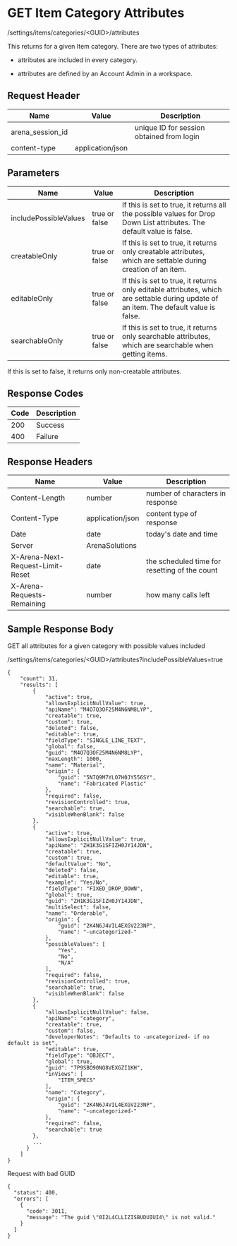 # GET Item Category Attributes


/settings/items/categories/&lt;GUID&gt;/attributes

This returns   for a given Item category. There are two types of attributes: 

*  attributes are  included in every category.

*  attributes are defined by an Account Admin in a workspace. 

## Request Header

| Name | Value | Description |
|  --- |  --- |  --- | 
| arena_session_id |   | unique ID for session obtained from login |
| content\-type | application/json |   |

## Parameters

| Name | Value | Description |
|  --- |  --- |  --- | 
| includePossibleValues | true or false | If this is set to true, it returns all the possible values for Drop Down List attributes. The default value is false. |
| creatableOnly | true or false | If this is set to true, it returns only creatable attributes, which are settable during creation of an item. |
| editableOnly | true or false | If this is set to true, it returns only editable attributes, which are settable during update of an item. The default value is false. |
| searchableOnly | true or false | If this is set to true, it returns only searchable attributes, which are searchable when getting items. |

If this is set to false, it returns only non\-creatable attributes.

## Response Codes

| Code | Description |
|  --- |  --- | 
| 200 | Success |
| 400 | Failure |

## Response Headers

| Name | Value | Description |
|  --- |  --- |  --- | 
| Content\-Length | number | number of characters in response |
| Content\-Type | application/json | content type of response |
| Date | date | today's date and time |
| Server | ArenaSolutions |   |
| X\-Arena\-Next\-Request\-Limit\-Reset  | date | the scheduled time for resetting of the count |
| X\-Arena\-Requests\-Remaining  | number | how many calls left |

## Sample Response Body
GET all attributes for a given category with possible values included



/settings/items/categories/&lt;GUID&gt;/attributes?includePossibleValues=true

```
{
    "count": 31,
    "results": [
        {
            "active": true,
            "allowsExplicitNullValue": true,
            "apiName": "M4O7Q3OF25M4N6NM8LYP",
            "creatable": true,
            "custom": true,
            "deleted": false,
            "editable": true,
            "fieldType": "SINGLE_LINE_TEXT",
            "global": false,
            "guid": "M4O7Q3OF25M4N6NM8LYP",
            "maxLength": 1000,
            "name": "Material",
            "origin": {
                "guid": "5N7Q9M7YLO7H0JY556SY",
                "name": "Fabricated Plastic"
            },
            "required": false,
            "revisionControlled": true,
            "searchable": true,
            "visibleWhenBlank": false
        },
        {
            "active": true,
            "allowsExplicitNullValue": true,
            "apiName": "ZH1K3G1SFIZH0JY14JDN",
            "creatable": true,
            "custom": true,
            "defaultValue": "No",
            "deleted": false,
            "editable": true,
            "example": "Yes/No",
            "fieldType": "FIXED_DROP_DOWN",
            "global": true,
            "guid": "ZH1K3G1SFIZH0JY14JDN",
            "multiSelect": false,
            "name": "Orderable",
            "origin": {
                "guid": "2K4N6J4VIL4EXGV223NP",
                "name": "-uncategorized-"
            },
            "possibleValues": [
                "Yes",
                "No",
                "N/A"
            ],
            "required": false,
            "revisionControlled": true,
            "searchable": true,
            "visibleWhenBlank": false
        },
        {
            "allowsExplicitNullValue": false,
            "apiName": "category",
            "creatable": true,
            "custom": false,
            "developerNotes": "Defaults to -uncategorized- if no default is set",
            "editable": true,
            "fieldType": "OBJECT",
            "global": true,
            "guid": "7P9SBO90NQ8VEXGZI1KH",
            "inViews": [
                "ITEM_SPECS"
            ],
            "name": "Category",
            "origin": {
                "guid": "2K4N6J4VIL4EXGV223NP",
                "name": "-uncategorized-"
            },
            "required": false,
            "searchable": true
        },
        ...
      }
    ]
}       
```
Request with bad GUID

```
{
  "status": 400,
  "errors": [
    {
      "code": 3011,
      "message": "The guid \"0I2L4CLLIZISBUDUIUI4\" is not valid."
    }
  ]
}
```

